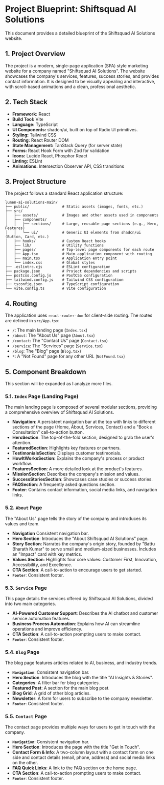 # Project Blueprint: Shiftsquad AI Solutions

This document provides a detailed blueprint of the Shiftsquad AI Solutions website.

## 1. Project Overview

The project is a modern, single-page application (SPA) style marketing website for a company named "Shiftsquad AI Solutions". The website showcases the company's services, features, success stories, and provides contact information. It is designed to be visually appealing and interactive, with scroll-based animations and a clean, professional aesthetic.

## 2. Tech Stack

- **Framework:** React
- **Build Tool:** Vite
- **Language:** TypeScript
- **UI Components:** shadcn/ui, built on top of Radix UI primitives.
- **Styling:** Tailwind CSS
- **Routing:** React Router DOM
- **State Management:** TanStack Query (for server state)
- **Forms:** React Hook Form with Zod for validation
- **Icons:** Lucide React, Phosphor React
- **Linting:** ESLint
- **Animations:** Intersection Observer API, CSS transitions

## 3. Project Structure

The project follows a standard React application structure:

```
lumen-ai-solutions-main/
├── public/               # Static assets (images, fonts, etc.)
├── src/
│   ├── assets/           # Images and other assets used in components
│   ├── components/
│   │   ├── sections/     # Large, reusable page sections (e.g., Hero, Features)
│   │   └── ui/           # Generic UI elements from shadcn/ui (Button, Card, etc.)
│   ├── hooks/            # Custom React hooks
│   ├── lib/              # Utility functions
│   ├── pages/            # Top-level page components for each route
│   ├── App.tsx           # Main application component with routing
│   ├── main.tsx          # Application entry point
│   └── index.css         # Global styles
├── .eslintrc.cjs         # ESLint configuration
├── package.json          # Project dependencies and scripts
├── postcss.config.js     # PostCSS configuration
├── tailwind.config.js    # Tailwind CSS configuration
├── tsconfig.json         # TypeScript configuration
└── vite.config.ts        # Vite configuration
```

## 4. Routing

The application uses `react-router-dom` for client-side routing. The routes are defined in `src/App.tsx`:

-   `/`: The main landing page (`Index.tsx`)
-   `/about`: The "About Us" page (`About.tsx`)
-   `/contact`: The "Contact Us" page (`Contact.tsx`)
-   `/service`: The "Services" page (`Service.tsx`)
-   `/blog`: The "Blog" page (`Blog.tsx`)
-   `*`: A "Not Found" page for any other URL (`NotFound.tsx`)

## 5. Component Breakdown

This section will be expanded as I analyze more files.

### 5.1. `Index` Page (Landing Page)

The main landing page is composed of several modular sections, providing a comprehensive overview of Shiftsquad AI Solutions.

-   **Navigation**: A persistent navigation bar at the top with links to different sections of the page (Home, About, Services, Contact) and a "Book a Consultation" call-to-action button.
-   **HeroSection**: The top-of-the-fold section, designed to grab the user's attention.
-   **FeaturedSection**: Highlights key features or partners.
-   **TestimonialsSection**: Displays customer testimonials.
-   **HowItWorksSection**: Explains the company's process or product workflow.
-   **FeaturesSection**: A more detailed look at the product's features.
-   **MissionSection**: Describes the company's mission and values.
-   **SuccessStoriesSection**: Showcases case studies or success stories.
-   **FAQSection**: A frequently asked questions section.
-   **Footer**: Contains contact information, social media links, and navigation links.

### 5.2. `About` Page

The "About Us" page tells the story of the company and introduces its values and team.

-   **Navigation** Consistent navigation bar.
-   **Hero Section**: Introduces the "About Shiftsquad AI Solutions" page.
-   **Story Section**: Narrates the company's origin story, founded by "Battu Bharath Kumar" to serve small and medium-sized businesses. Includes an "Impact" card with key metrics.
-   **Values Section**: Highlights four core values: Customer First, Innovation, Accessibility, and Excellence.
-   **CTA Section**: A call-to-action to encourage users to get started.
-   **`Footer`**: Consistent footer.

### 5.3. `Service` Page

This page details the services offered by Shiftsquad AI Solutions, divided into two main categories.

-   **AI-Powered Customer Support**: Describes the AI chatbot and customer service automation features.
-   **Business Process Automation**: Explains how AI can streamline operations and improve efficiency.
-   **CTA Section**: A call-to-action prompting users to make contact.
-   **`Footer`**: Consistent footer.

### 5.4. `Blog` Page

The blog page features articles related to AI, business, and industry trends.

-   **`Navigation`**: Consistent navigation bar.
-   **Hero Section**: Introduces the blog with the title "AI Insights & Stories".
-   **Categories**: A filter bar for blog categories.
-   **Featured Post**: A section for the main blog post.
-   **Blog Grid**: A grid of other blog articles.
-   **Newsletter**: A form for users to subscribe to the company newsletter.
-   **`Footer`**: Consistent footer.

### 5.5. `Contact` Page

The contact page provides multiple ways for users to get in touch with the company.

-   **`Navigation`**: Consistent navigation bar.
-   **Hero Section**: Introduces the page with the title "Get in Touch".
-   **Contact Form & Info**: A two-column layout with a contact form on one side and contact details (email, phone, address) and social media links on the other.
-   **FAQ Quick Links**: A link to the FAQ section on the home page.
-   **CTA Section**: A call-to-action prompting users to make contact.
-   **`Footer`**: Consistent footer.

